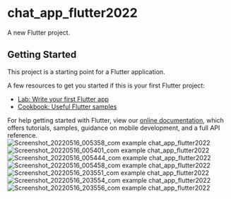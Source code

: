 
# chat_app_flutter2022

A new Flutter project.

## Getting Started

This project is a starting point for a Flutter application.

A few resources to get you started if this is your first Flutter project:

- [Lab: Write your first Flutter app](https://flutter.dev/docs/get-started/codelab)
- [Cookbook: Useful Flutter samples](https://flutter.dev/docs/cookbook)

For help getting started with Flutter, view our
[online documentation](https://flutter.dev/docs), which offers tutorials,
samples, guidance on mobile development, and a full API reference.
![Screenshot_20220516_005358_com example chat_app_flutter2022](https://user-images.githubusercontent.com/61704449/168653070-8f78764d-3d42-408f-8aa8-e27861acc21a.jpg)
![Screenshot_20220516_005401_com example chat_app_flutter2022](https://user-images.githubusercontent.com/61704449/168654102-89f69bd2-abc2-4094-8efd-7fea81574601.jpg)
![Screenshot_20220516_005444_com example chat_app_flutter2022](https://user-images.githubusercontent.com/61704449/168654525-d74446ff-4e58-4ef5-9e4d-45958f7cf04b.jpg)
![Screenshot_20220516_005458_com example chat_app_flutter2022](https://user-images.githubusercontent.com/61704449/168654559-2b7a45ea-3bf8-4ad0-9270-5266f5754ef7.jpg)
![Screenshot_20220516_203551_com example chat_app_flutter2022](https://user-images.githubusercontent.com/61704449/168654584-cb95b0af-92cc-4de4-a463-09912adfda8b.jpg)
![Screenshot_20220516_203554_com example chat_app_flutter2022](https://user-images.githubusercontent.com/61704449/168654652-d67e4e6c-8a8b-402e-8913-dd6ad3b11c8e.jpg)
![Screenshot_20220516_203556_com example chat_app_flutter2022](https://user-images.githubusercontent.com/61704449/168654702-dc71f029-01b8-4d45-9a65-93cb36d34fe4.jpg)

